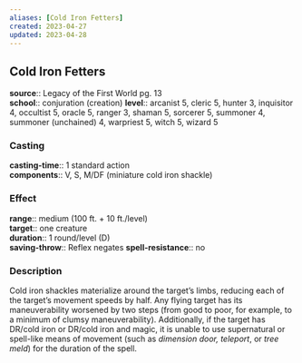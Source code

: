 ```yaml
---
aliases: [Cold Iron Fetters]
created: 2023-04-27
updated: 2023-04-28
---
```


## Cold Iron Fetters

**source**:: Legacy of the First World pg. 13  
**school**:: conjuration (creation)
**level**:: arcanist 5, cleric 5, hunter 3, inquisitor 4, occultist 5, oracle 5, ranger 3, shaman 5, sorcerer 5, summoner 4, summoner (unchained) 4, warpriest 5, witch 5, wizard 5

### Casting

**casting-time**:: 1 standard action  
**components**:: V, S, M/DF (miniature cold iron shackle)

### Effect

**range**:: medium (100 ft. + 10 ft./level)  
**target**:: one creature  
**duration**:: 1 round/level (D)  
**saving-throw**:: Reflex negates
**spell-resistance**:: no

### Description

Cold iron shackles materialize around the target’s limbs, reducing each of the target’s movement speeds by half. Any flying target has its maneuverability worsened by two steps (from good to poor, for example, to a minimum of clumsy maneuverability). Additionally, if the target has DR/cold iron or DR/cold iron and magic, it is unable to use supernatural or spell-like means of movement (such as *dimension door, teleport*, or *tree meld*) for the duration of the spell.
